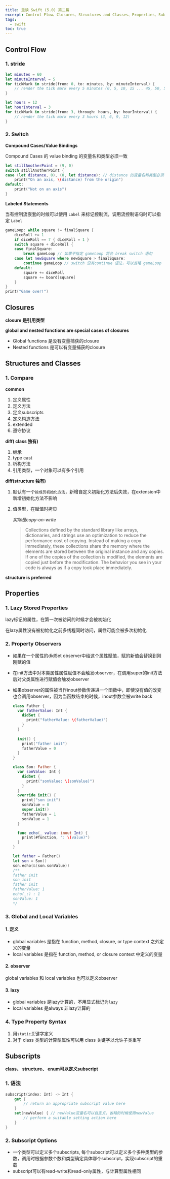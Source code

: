 ```yaml
---
title: 重读 Swift (5.0) 第二篇
excerpt: Control Flow、Closures、Structures and Classes、Properties、Subscripts
tags:
  - swift
toc: true
---
```

## Control Flow

### 1. stride

```swift
let minutes = 60
let minuteInterval = 5
for tickMark in stride(from: 0, to: minutes, by: minuteInterval) {
    // render the tick mark every 5 minutes (0, 5, 10, 15 ... 45, 50, 55)
}

let hours = 12
let hourInterval = 3
for tickMark in stride(from: 3, through: hours, by: hourInterval) {
    // render the tick mark every 3 hours (3, 6, 9, 12)
}
```

### 2. Switch

**Compound Cases/Value Bindings**

Compound  Cases 的 value binding 的变量名和类型必须一致

```swift
let stillAnotherPoint = (9, 0)
switch stillAnotherPoint {
case (let distance, 0), (0, let distance): // distance 的变量名和类型必须一致
    print("On an axis, \(distance) from the origin")
default:
    print("Not on an axis")
}
```



**Labeled Statements**

当有控制流嵌套的时候可以使用 `Label` 来标记控制流，调用流控制语句时可以指定 `Label`

```swift
gameLoop: while square != finalSquare {
    diceRoll += 1
    if diceRoll == 7 { diceRoll = 1 }
    switch square + diceRoll {
    case finalSquare:
        break gameLoop // 如果不指定 gameLoop 将会 break switch 语句
    case let newSquare where newSquare > finalSquare:
        continue gameLoop // switch 没有continue 语法，可以省略 gameLoop
    default:
        square += diceRoll
        square += board[square]
    }
}
print("Game over!")
```



## Closures

**closure 是引用类型**

**global and nested functions are special cases of closures**

- Global functions 是没有变量捕获的closure
- Nested functions 是可以有变量捕获的closure

## Structures and Classes

### 1. Compare

**common**

1. 定义属性
2. 定义方法
3. 定义subscripts
4. 定义构造方法
5. extended
6. 遵守协议

**diff( class 独有)**

1. 继承
2. type cast
3. 析构方法
4. 引用类型，一个对象可以有多个引用

**diff(structure 独有)**

1. 默认有一个`按成员初始化方法`，新增自定义初始化方法后失效，在extension中新增初始化方法不影响

2. 值类型，在赋值时拷贝 

   _实际是copy-on-write_

   > Collections defined by the standard library like arrays, dictionaries, and strings use an optimization to reduce the performance cost of copying. Instead of making a copy immediately, these collections share the memory where the elements are stored between the original instance and any copies. If one of the copies of the collection is modified, the elements are copied just before the modification. The behavior you see in your code is always as if a copy took place immediately.
   >

**structure is preferred**

## Properties

### 1. Lazy Stored Properties

lazy标记的属性，在第一次被访问的时候才会被初始化

在lazy属性没有被初始化之前多线程同时访问，属性可能会被多次初始化

### 2. Property Observers

- 如果在一个属性的didSet observer中给这个属性赋值，赋的新值会替换到刚刚赋的值

- 在init方法中对本类属性属性赋值不会触发observer，在调用super的init方法后对父类属性进行赋值会触发observer

- 如果observer的属性被当作inout参数传递进一个函数中，即使没有值的改变也会调用observer，因为当函数结束的时候，inout参数会被write back

  ```swift
  class Father {
    var fatherValue: Int {
      didSet {
        print("fatherValue: \(fatherValue)")
      }
    }
    
    init() {
      print("father init")
      fatherValue = 0
    }
  }
  
  class Son: Father {
    var sonValue: Int {
      didSet {
        print("sonValue: \(sonValue)")
      }
    }
    override init() {
      print("son init")
      sonValue = 0
      super.init()
      fatherValue = 1
      sonValue = 1
    }
  
    func echo(_ value: inout Int) {
      print(#function, ": \(value)")
    }
  }
  
  let father = Father()
  let son = Son()
  son.echo(&(son.sonValue))
  /**
  father init
  son init
  father init
  fatherValue: 1
  echo(_:) : 1
  sonValue: 1
  */
  ```

### 3. Global and Local Variables

#### 1. 定义

- global variables 是指在 function, method, closure, or type context 之外定义的变量
- local variables 是指在 function, method, or closure context 中定义的变量

#### 2. observer

global variables 和 local variables 也可以定义observer

#### 3. lazy

- global variables 是lazy计算的，不用显式标记为`lazy`
- local variables  是always 非lazy计算的

### 4. Type Property Syntax

1. 用`static`关键字定义
2. 对于 class 类型的计算型属性可以用 class 关键字以允许子类重写

## Subscripts

**class、 structure、 enum可以定义subscript**

### 1. 语法

```swift
subscript(index: Int) -> Int {
    get {
        // return an appropriate subscript value here
    }
    set(newValue) { // newValue变量名可以自定义，省略的时候使用newValue
        // perform a suitable setting action here
    }
}
```

### 2. Subscript Options

- 一个类型可以定义多个subscripts, 每个subscript可以定义多个多种类型的参数，调用时根据参数个数和类型确定具体哪个subscript，实现subscript的重载
- subscript可以有read-write和read-only属性，与计算型属性相同